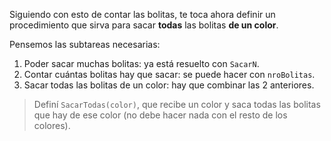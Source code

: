 Siguiendo con esto de contar las bolitas, te toca ahora definir un procedimiento que sirva para sacar **todas** las bolitas **de un color**.

Pensemos las subtareas necesarias:

1. Poder sacar muchas bolitas: ya está resuelto con `SacarN`.
2. Contar cuántas bolitas hay que sacar: se puede hacer con `nroBolitas`.
3. Sacar todas las bolitas de un color: hay que combinar las 2 anteriores.

> Definí `SacarTodas(color)`, que recibe un color y saca todas las bolitas que hay de ese color (no debe hacer nada con el resto de los colores).